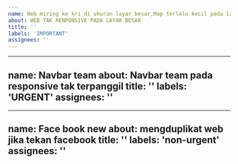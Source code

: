 ```yaml
---
name: Web miring ke kri di ukuran layar besar,Map terlalu kecil pada layar besar,Hero rusak karena gambar tak cukup besar
about: WEB TAK RENPONSIVE PADA LAYAR BESAR
title: ''
labels: 'IMPORTANT'
assignees: ''
---
```

---

name: Navbar team
about: Navbar team pada responsive tak terpanggil
title: ''
labels: 'URGENT'
assignees: ''
---
---

name: Face book new
about: mengduplikat web jika tekan facebook
title: ''
labels: 'non-urgent'
assignees: ''
---

